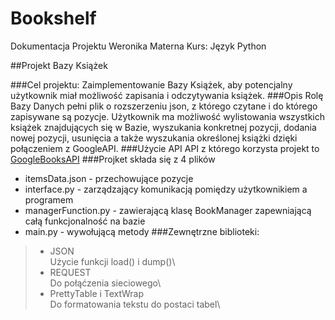 # Bookshelf

Dokumentacja Projektu 
Weronika Materna
Kurs: Język Python



##Projekt Bazy Książek

###Cel projektu:
Zaimplementowanie Bazy Książek, aby potencjalny użytkownik miał 
możliwość zapisania i odczytywania książek.
###Opis
Rolę Bazy Danych pełni plik o rozszerzeniu json, z którego czytane i  do którego zapisywane są pozycje. 
Użytkownik ma możliwość wylistowania wszystkich książek znajdujących się w Bazie, wyszukania konkretnej pozycji, 
dodania nowej pozycji, usunięcia a także wyszukania określonej książki dzięki połączeniem z GoogleAPI.
###Użycie API
API z którego korzysta projekt to [GoogleBooksAPI](https://developers.google.com/books)
###Projket składa się z 4 plików
* itemsData.json - przechowujące pozycje
* interface.py - zarządzający komunikacją pomiędzy użytkownikiem a programem
* managerFunction.py - zawierającą klasę BookManager zapewniającą całą funkcjonalność na
bazie
* main.py - wywołującą metody
###Zewnętrzne biblioteki:
> * JSON \
  Użycie funkcji load() i dump()\
> * REQUEST\
  Do połąćzenia sieciowego\
> * PrettyTable i TextWrap \
  Do formatowania tekstu do postaci tabel\
